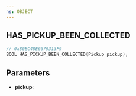 ```yaml
---
ns: OBJECT
---
```

## HAS_PICKUP_BEEN_COLLECTED

```c
// 0x80EC48E6679313F9
BOOL HAS_PICKUP_BEEN_COLLECTED(Pickup pickup);
```

## Parameters
* **pickup**:
